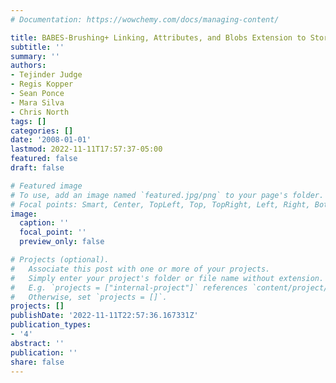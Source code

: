 ```yaml
---
# Documentation: https://wowchemy.com/docs/managing-content/

title: BABES-Brushing+ Linking, Attributes, and Blobs Extension to Storyboard
subtitle: ''
summary: ''
authors:
- Tejinder Judge
- Regis Kopper
- Sean Ponce
- Mara Silva
- Chris North
tags: []
categories: []
date: '2008-01-01'
lastmod: 2022-11-11T17:57:37-05:00
featured: false
draft: false

# Featured image
# To use, add an image named `featured.jpg/png` to your page's folder.
# Focal points: Smart, Center, TopLeft, Top, TopRight, Left, Right, BottomLeft, Bottom, BottomRight.
image:
  caption: ''
  focal_point: ''
  preview_only: false

# Projects (optional).
#   Associate this post with one or more of your projects.
#   Simply enter your project's folder or file name without extension.
#   E.g. `projects = ["internal-project"]` references `content/project/deep-learning/index.md`.
#   Otherwise, set `projects = []`.
projects: []
publishDate: '2022-11-11T22:57:36.167331Z'
publication_types:
- '4'
abstract: ''
publication: ''
share: false
---
```

